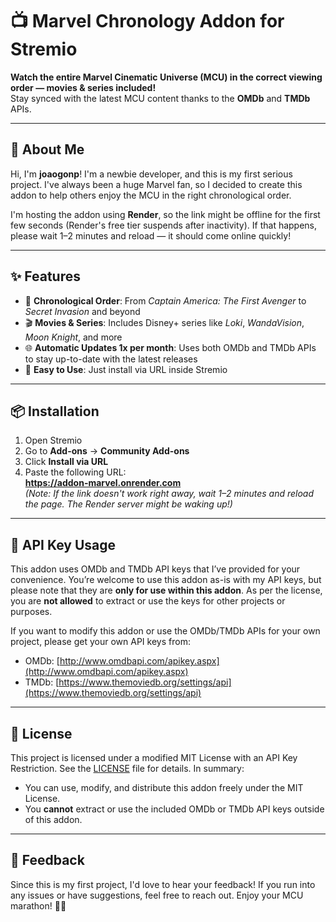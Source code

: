 # 📺 Marvel Chronology Addon for Stremio

**Watch the entire Marvel Cinematic Universe (MCU) in the correct viewing order — movies & series included!**  
Stay synced with the latest MCU content thanks to the **OMDb** and **TMDb** APIs.

---

## 👋 About Me

Hi, I'm **joaogonp**! I'm a newbie developer, and this is my first serious project. I've always been a huge Marvel fan, so I decided to create this addon to help others enjoy the MCU in the right chronological order.

I'm hosting the addon using **Render**, so the link might be offline for the first few seconds (Render's free tier suspends after inactivity). If that happens, please wait 1–2 minutes and reload — it should come online quickly!

---

## ✨ Features

- 🧬 **Chronological Order**: From *Captain America: The First Avenger* to *Secret Invasion* and beyond
- 🎬 **Movies & Series**: Includes Disney+ series like *Loki*, *WandaVision*, *Moon Knight*, and more
- 🌐 **Automatic Updates 1x per month**: Uses both OMDb and TMDb APIs to stay up-to-date with the latest releases
- 🚀 **Easy to Use**: Just install via URL inside Stremio

---

## 📦 Installation

1. Open Stremio  
2. Go to **Add-ons** → **Community Add-ons**  
3. Click **Install via URL**  
4. Paste the following URL:  
   **https://addon-marvel.onrender.com**  
   *(Note: If the link doesn't work right away, wait 1–2 minutes and reload the page. The Render server might be waking up!)*

---

## 🔑 API Key Usage

This addon uses OMDb and TMDb API keys that I’ve provided for your convenience. You’re welcome to use this addon as-is with my API keys, but please note that they are **only for use within this addon**. As per the license, you are **not allowed** to extract or use the keys for other projects or purposes.

If you want to modify this addon or use the OMDb/TMDb APIs for your own project, please get your own API keys from:  
- OMDb: [http://www.omdbapi.com/apikey.aspx](http://www.omdbapi.com/apikey.aspx)  
- TMDb: [https://www.themoviedb.org/settings/api](https://www.themoviedb.org/settings/api)

---

## 📜 License

This project is licensed under a modified MIT License with an API Key Restriction. See the [LICENSE](LICENSE) file for details. In summary:
- You can use, modify, and distribute this addon freely under the MIT License.
- You **cannot** extract or use the included OMDb or TMDb API keys outside of this addon.

---

## 🙏 Feedback

Since this is my first project, I'd love to hear your feedback! If you run into any issues or have suggestions, feel free to reach out. Enjoy your MCU marathon! 🦸‍♂️
